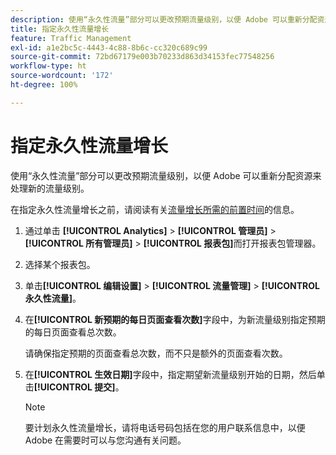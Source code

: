 ```yaml
---
description: 使用“永久性流量”部分可以更改预期流量级别，以便 Adobe 可以重新分配资源来处理新的流量级别。
title: 指定永久性流量增长
feature: Traffic Management
exl-id: a1e2bc5c-4443-4c88-8b6c-cc320c689c99
source-git-commit: 72bd67179e003b70233d863d34153fec77548256
workflow-type: ht
source-wordcount: '172'
ht-degree: 100%

---
```


# 指定永久性流量增长

使用“永久性流量”部分可以更改预期流量级别，以便 Adobe 可以重新分配资源来处理新的流量级别。

在指定永久性流量增长之前，请阅读有关[流量增长所需的前置时间](/help/admin/c-traffic-management/traffic-lead-time.md)的信息。

1. 通过单击 **[!UICONTROL Analytics]** > **[!UICONTROL 管理员]** > **[!UICONTROL 所有管理员]** > **[!UICONTROL 报表包]**&#x200B;而打开报表包管理器。
1. 选择某个报表包。
1. 单击&#x200B;**[!UICONTROL 编辑设置]** > **[!UICONTROL 流量管理]** > **[!UICONTROL 永久性流量]**。
1. 在&#x200B;**[!UICONTROL 新预期的每日页面查看次数]**&#x200B;字段中，为新流量级别指定预期的每日页面查看总次数。

   请确保指定预期的页面查看总次数，而不只是额外的页面查看次数。
1. 在&#x200B;**[!UICONTROL 生效日期]**&#x200B;字段中，指定期望新流量级别开始的日期，然后单击&#x200B;**[!UICONTROL 提交]**。

   >[!NOTE]
   >
   >要计划永久性流量增长，请将电话号码包括在您的用户联系信息中，以便 Adobe 在需要时可以与您沟通有关问题。
